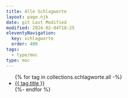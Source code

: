 ```yaml
---
title: Alle Schlagworte
layout: page.njk
date: git Last Modified
modified: 2024-02-04T18:25
eleventyNavigation:
  key: schlagworte
  order: 400
tags:
  - type/moc
type: moc
---
```


<ul class="tag-cloud">
  {% for tag in collections.schlagworte.all -%}
    <li><a href="/schlagwort/{{ tag.title | slugify }}" data-weight="{{ tag.weight }}">{{ tag.title }}</a></li>
  {%- endfor %}
</ul>
